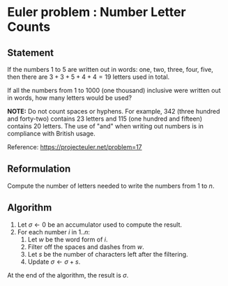 # Euler problem <Id>: Number Letter Counts

## Statement

If the numbers $1$ to $5$ are written out in words: one, two, three, four, five,
then there are $3 + 3 + 5 + 4 + 4 = 19$ letters used in total.

If all the numbers from $1$ to $1000$ (one thousand) inclusive were written out
in words, how many letters would be used? 

**NOTE:** Do not count spaces or hyphens. For example, $342$ (three hundred and
forty-two) contains $23$ letters and $115$ (one hundred and fifteen) contains
$20$ letters. The use of "and" when writing out numbers is in compliance with
British usage.


Reference: https://projecteuler.net/problem=17

## Reformulation 

Compute the number of letters needed to write the numbers from $1$ to $n$.

## Algorithm 

1. Let $\sigma\leftarrow0$ be an accumulator used to compute the result.
2. For each number $i$ in $1..n$:
   1. Let $w$ be the word form of $i$.
   2. Filter off the spaces and dashes from $w$.
   3. Let $s$ be the number of characters left after the filtering.
   4. Update $\sigma\leftarrow \sigma+s$.

At the end of the algorithm, the result is $\sigma$. 